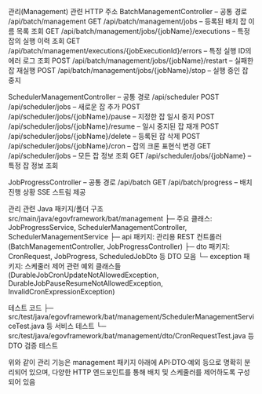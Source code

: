 관리(Management) 관련 HTTP 주소
BatchManagementController – 공통 경로 /api/batch/management
GET /api/batch/management/jobs – 등록된 배치 잡 이름 목록 조회
GET /api/batch/management/jobs/{jobName}/executions – 특정 잡의 실행 이력 조회
GET /api/batch/management/executions/{jobExecutionId}/errors – 특정 실행 ID의 에러 로그 조회
POST /api/batch/management/jobs/{jobName}/restart – 실패한 잡 재실행
POST /api/batch/management/jobs/{jobName}/stop – 실행 중인 잡 중지

SchedulerManagementController – 공통 경로 /api/scheduler
POST /api/scheduler/jobs – 새로운 잡 추가
POST /api/scheduler/jobs/{jobName}/pause – 지정한 잡 일시 중지
POST /api/scheduler/jobs/{jobName}/resume – 일시 중지된 잡 재개
POST /api/scheduler/jobs/{jobName}/delete – 등록된 잡 삭제
POST /api/scheduler/jobs/{jobName}/cron – 잡의 크론 표현식 변경
GET /api/scheduler/jobs – 모든 잡 정보 조회
GET /api/scheduler/jobs/{jobName} – 특정 잡 정보 조회

JobProgressController – 공통 경로 /api/batch
GET /api/batch/progress – 배치 진행 상황 SSE 스트림 제공

관리 관련 Java 패키지/폴더 구조
src/main/java/egovframework/bat/management
├─ 주요 클래스: JobProgressService, SchedulerManagementController, SchedulerManagementService
├─ api 패키지: 관리용 REST 컨트롤러 (BatchManagementController, JobProgressController)
├─ dto 패키지: CronRequest, JobProgress, ScheduledJobDto 등 DTO 모음
└─ exception 패키지: 스케줄러 제어 관련 예외 클래스들
(DurableJobCronUpdateNotAllowedException, DurableJobPauseResumeNotAllowedException, InvalidCronExpressionException)

테스트 코드
├─ src/test/java/egovframework/bat/management/SchedulerManagementServiceTest.java 등 서비스 테스트
└─ src/test/java/egovframework/bat/management/dto/CronRequestTest.java 등 DTO 검증 테스트

위와 같이 관리 기능은 management 패키지 아래에 API·DTO·예외 등으로 명확히 분리되어 있으며, 
다양한 HTTP 엔드포인트를 통해 배치 및 스케줄러를 제어하도록 구성되어 있음
